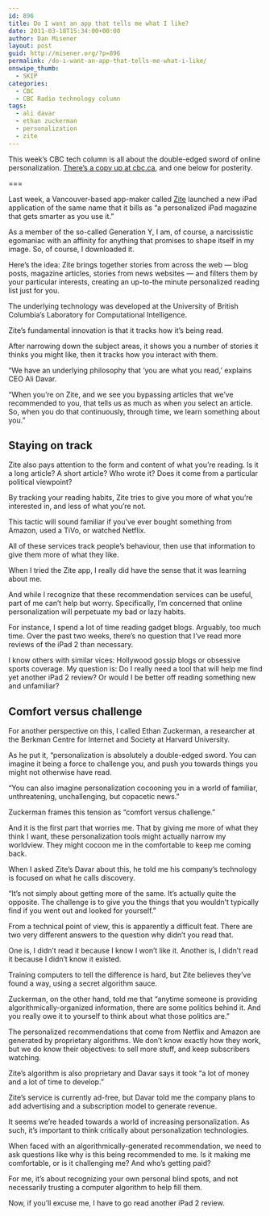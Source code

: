 ```yaml
---
id: 896
title: Do I want an app that tells me what I like?
date: 2011-03-18T15:34:00+00:00
author: Dan Misener
layout: post
guid: http://misener.org/?p=896
permalink: /do-i-want-an-app-that-tells-me-what-i-like/
onswipe_thumb:
  - SKIP
categories:
  - CBC
  - CBC Radio technology column
tags:
  - ali davar
  - ethan zuckerman
  - personalization
  - zite
---
```

This week&#8217;s CBC tech column is all about the double-edged sword of online personalization. [There&#8217;s a copy up at cbc.ca](http://www.cbc.ca/news/technology/story/2011/03/14/f-vp-misener.html), and one below for posterity.

===

Last week, a Vancouver-based app-maker called [Zite](http://www.zite.com/) launched a new iPad application of the same name that it bills as &#8220;a personalized iPad magazine that gets smarter as you use it.&#8221;

As a member of the so-called Generation Y, I am, of course, a narcissistic egomaniac with an affinity for anything that promises to shape itself in my image. So, of course, I downloaded it.

Here&#8217;s the idea: Zite brings together stories from across the web — blog posts, magazine articles, stories from news websites — and filters them by your particular interests, creating an up-to-the minute personalized reading list just for you.

The underlying technology was developed at the University of British Columbia&#8217;s Laboratory for Computational Intelligence.

Zite&#8217;s fundamental innovation is that it tracks how it&#8217;s being read.

After narrowing down the subject areas, it shows you a number of stories it thinks you might like, then it tracks how you interact with them.

&#8220;We have an underlying philosophy that &#8216;you are what you read,&#8217; explains CEO Ali Davar.

&#8220;When you&#8217;re on Zite, and we see you bypassing articles that we&#8217;ve recommended to you, that tells us as much as when you select an article. So, when you do that continuously, through time, we learn something about you.&#8221;

## Staying on track

Zite also pays attention to the form and content of what you&#8217;re reading. Is it a long article? A short article? Who wrote it? Does it come from a particular political viewpoint?

By tracking your reading habits, Zite tries to give you more of what you&#8217;re interested in, and less of what you&#8217;re not.

This tactic will sound familiar if you&#8217;ve ever bought something from Amazon, used a TiVo, or watched Netflix.

All of these services track people&#8217;s behaviour, then use that information to give them more of what they like.

When I tried the Zite app, I really did have the sense that it was learning about me.

And while I recognize that these recommendation services can be useful, part of me can&#8217;t help but worry. Specifically, I&#8217;m concerned that online personalization will perpetuate my bad or lazy habits.

For instance, I spend a lot of time reading gadget blogs. Arguably, too much time. Over the past two weeks, there&#8217;s no question that I&#8217;ve read more reviews of the iPad 2 than necessary.

I know others with similar vices: Hollywood gossip blogs or obsessive sports coverage. My question is: Do I really need a tool that will help me find yet another iPad 2 review? Or would I be better off reading something new and unfamiliar?

## Comfort versus challenge

For another perspective on this, I called Ethan Zuckerman, a researcher at the Berkman Centre for Internet and Society at Harvard University.

As he put it, &#8220;personalization is absolutely a double-edged sword. You can imagine it being a force to challenge you, and push you towards things you might not otherwise have read.

&#8220;You can also imagine personalization cocooning you in a world of familiar, unthreatening, unchallenging, but copacetic news.&#8221;

Zuckerman frames this tension as &#8220;comfort versus challenge.&#8221;

And it is the first part that worries me. That by giving me more of what they think I want, these personalization tools might actually narrow my worldview. They might cocoon me in the comfortable to keep me coming back.

When I asked Zite&#8217;s Davar about this, he told me his company&#8217;s technology is focused on what he calls discovery.

&#8220;It&#8217;s not simply about getting more of the same. It&#8217;s actually quite the opposite. The challenge is to give you the things that you wouldn&#8217;t typically find if you went out and looked for yourself.&#8221;

From a technical point of view, this is apparently a difficult feat. There are two very different answers to the question why didn&#8217;t you read that.

One is, I didn&#8217;t read it because I know I won&#8217;t like it. Another is, I didn&#8217;t read it because I didn&#8217;t know it existed.

Training computers to tell the difference is hard, but Zite believes they&#8217;ve found a way, using a secret algorithm sauce.

Zuckerman, on the other hand, told me that &#8220;anytime someone is providing algorithmically-organized information, there are some politics behind it. And you really owe it to yourself to think about what those politics are.&#8221;

The personalized recommendations that come from Netflix and Amazon are generated by proprietary algorithms. We don&#8217;t know exactly how they work, but we do know their objectives: to sell more stuff, and keep subscribers watching.

Zite&#8217;s algorithm is also proprietary and Davar says it took &#8220;a lot of money and a lot of time to develop.&#8221;

Zite&#8217;s service is currently ad-free, but Davar told me the company plans to add advertising and a subscription model to generate revenue.

It seems we&#8217;re headed towards a world of increasing personalization. As such, it&#8217;s important to think critically about personalization technologies.

When faced with an algorithmically-generated recommendation, we need to ask questions like why is this being recommended to me. Is it making me comfortable, or is it challenging me? And who&#8217;s getting paid?

For me, it&#8217;s about recognizing your own personal blind spots, and not necessarily trusting a computer algorithm to help fill them.

Now, if you&#8217;ll excuse me, I have to go read another iPad 2 review.